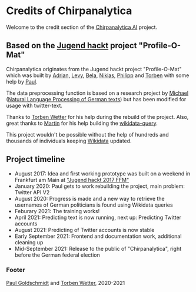 # Credits of Chirpanalytica

Welcome to the credit section of the [Chirpanalytica AI](https://chirpanalytica.com) project.

## Based on the [Jugend hackt](https://jugendhackt.org) project "Profile-O-Mat"

Chirpanalytica originates from the Jugend hackt project "Profile-O-Mat" which was built by [Adrian](https://twitter.com/uberardy), [Levy](https://twitter.com/StoneLabs__), [Bela](https://twitter.com/0xBE7A), [Niklas](https://twitter.com/derNiklaas), [Philipp](https://twitter.com/Sparx_Dev) and [Torben](https://twitter.com/TorbenWetter) with some help by [Paul](https://twitter.com/PauIGoldschmidt).

The data preprocessing function is based on a research project by [Michael](https://twitter.com/mc51_) ([Natural Language Processing of German texts](https://data-dive.com/german-nlp-binary-text-classification-of-reviews-part1)) but has been modified for usage with twitter-text.

Thanks to [Torben Wetter](https://twitter.com/TorbenWetter) for his help during the rebuild of the project.
Also, great thanks to [Martin](https://twitter.com/wikitable) for his help building the [wikidata-query](backend/additional_resources/query.sparql).

This project wouldn't be possible without the help of hundreds and thousands of individuals keeping [Wikidata](https://www.wikidata.org/wiki/Wikidata:Main_Page) updated.

## Project timeline

- August 2017: Idea and first working prototype was built on a weekend in Frankfurt am Main at ["Jugend hackt 2017 FFM"](https://jugendhackt.org/video/profile-o-mat)
- January 2020: Paul gets to work rebuilding the project, main problem: Twitter API V2
- August 2020: Progress is made and a new way to retrieve the usernames of German politicians is found using Wikidata queries
- Feburary 2021: The training works!
- April 2021: Predicting text is now running, next up: Predicting Twitter accounts
- August 2021: Predicting of Twitter accounts is now stable
- Early September 2021: Frontend and documentation work, additional cleaning up
- Mid-September 2021: Release to the public of "Chirpanalytica", right before the German federal election

### Footer

[Paul Goldschmidt](https://paul-goldschmidt.de) and [Torben Wetter](https://wetter.codes/), 2020-2021
